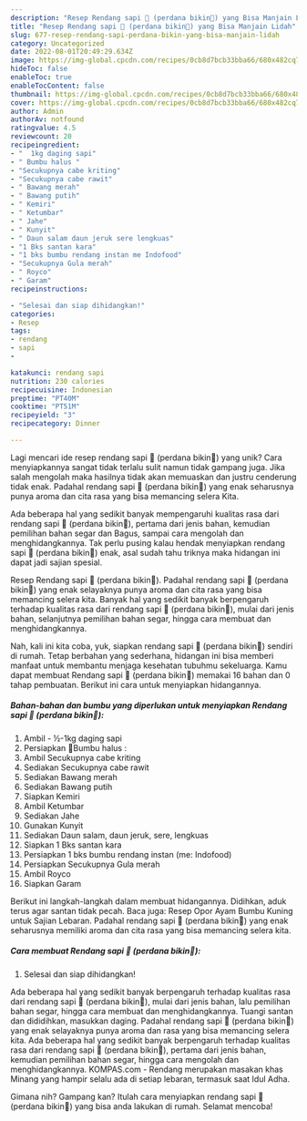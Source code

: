```yaml
---
description: "Resep Rendang sapi 🐄 (perdana bikin🥳) yang Bisa Manjain Lidah"
title: "Resep Rendang sapi 🐄 (perdana bikin🥳) yang Bisa Manjain Lidah"
slug: 677-resep-rendang-sapi-perdana-bikin-yang-bisa-manjain-lidah
category: Uncategorized
date: 2022-08-01T20:49:29.634Z
image: https://img-global.cpcdn.com/recipes/0cb8d7bcb33bba66/680x482cq70/rendang-sapi-perdana-bikin-foto-resep-utama.jpg
hideToc: false
enableToc: true
enableTocContent: false
thumbnail: https://img-global.cpcdn.com/recipes/0cb8d7bcb33bba66/680x482cq70/rendang-sapi-perdana-bikin-foto-resep-utama.jpg
cover: https://img-global.cpcdn.com/recipes/0cb8d7bcb33bba66/680x482cq70/rendang-sapi-perdana-bikin-foto-resep-utama.jpg
author: Admin
authorAv: notfound
ratingvalue: 4.5
reviewcount: 20
recipeingredient:
- "  1kg daging sapi"
- " Bumbu halus "
- "Secukupnya cabe kriting"
- "Secukupnya cabe rawit"
- " Bawang merah"
- " Bawang putih"
- " Kemiri"
- " Ketumbar"
- " Jahe"
- " Kunyit"
- " Daun salam daun jeruk sere lengkuas"
- "1 Bks santan kara"
- "1 bks bumbu rendang instan me Indofood"
- "Secukupnya Gula merah"
- " Royco"
- " Garam"
recipeinstructions:

- "Selesai dan siap dihidangkan!"
categories:
- Resep
tags:
- rendang
- sapi
- 

katakunci: rendang sapi  
nutrition: 230 calories
recipecuisine: Indonesian
preptime: "PT40M"
cooktime: "PT51M"
recipeyield: "3"
recipecategory: Dinner

---
```





Lagi mencari ide resep rendang sapi 🐄 (perdana bikin🥳) yang unik? Cara menyiapkannya sangat tidak terlalu sulit namun tidak gampang juga. Jika salah mengolah maka hasilnya tidak akan memuaskan dan justru cenderung tidak enak. Padahal rendang sapi 🐄 (perdana bikin🥳) yang enak seharusnya punya aroma dan cita rasa yang bisa memancing selera Kita.





Ada beberapa hal yang sedikit banyak mempengaruhi kualitas rasa dari rendang sapi 🐄 (perdana bikin🥳), pertama dari jenis bahan, kemudian pemilihan bahan segar dan Bagus, sampai cara mengolah dan menghidangkannya. Tak perlu pusing kalau hendak menyiapkan rendang sapi 🐄 (perdana bikin🥳) enak,      asal sudah tahu triknya maka hidangan ini dapat jadi sajian spesial.














Resep Rendang sapi 🐄 (perdana bikin🥳). Padahal rendang sapi 🐄 (perdana bikin🥳) yang enak selayaknya punya aroma dan cita rasa yang bisa memancing selera kita. Banyak hal yang sedikit banyak berpengaruh terhadap kualitas rasa dari rendang sapi 🐄 (perdana bikin🥳), mulai dari jenis bahan, selanjutnya pemilihan bahan segar, hingga cara membuat dan menghidangkannya.






Nah, kali ini kita coba, yuk, siapkan rendang sapi 🐄 (perdana bikin🥳) sendiri di rumah. Tetap berbahan yang sederhana, hidangan ini bisa memberi manfaat untuk membantu menjaga kesehatan tubuhmu sekeluarga. Kamu dapat membuat Rendang sapi 🐄 (perdana bikin🥳) memakai 16 bahan dan 0 tahap pembuatan. Berikut ini cara untuk menyiapkan hidangannya.

<!--inarticleads1-->

##### Bahan-bahan dan bumbu yang diperlukan untuk menyiapkan Rendang sapi 🐄 (perdana bikin🥳):

1. Ambil  - ½-1kg daging sapi
1. Persiapkan  🌹Bumbu halus :
1. Ambil Secukupnya cabe kriting
1. Sediakan Secukupnya cabe rawit
1. Sediakan  Bawang merah
1. Sediakan  Bawang putih
1. Siapkan  Kemiri
1. Ambil  Ketumbar
1. Sediakan  Jahe
1. Gunakan  Kunyit
1. Sediakan  Daun salam, daun jeruk, sere, lengkuas
1. Siapkan 1 Bks santan kara
1. Persiapkan 1 bks bumbu rendang instan (me: Indofood)
1. Persiapkan Secukupnya Gula merah
1. Ambil  Royco
1. Siapkan  Garam


Berikut ini langkah-langkah dalam membuat hidangannya. Didihkan, aduk terus agar santan tidak pecah. Baca juga: Resep Opor Ayam Bumbu Kuning untuk Sajian Lebaran. Padahal rendang sapi 🐄 (perdana bikin🥳) yang enak seharusnya memiliki aroma dan cita rasa yang bisa memancing selera kita. 

<!--inarticleads2-->

##### Cara membuat Rendang sapi 🐄 (perdana bikin🥳):


1. Selesai dan siap dihidangkan!

Ada beberapa hal yang sedikit banyak berpengaruh terhadap kualitas rasa dari rendang sapi 🐄 (perdana bikin🥳), mulai dari jenis bahan, lalu pemilihan bahan segar, hingga cara membuat dan menghidangkannya. Tuangi santan dan dididihkan, masukkan daging. Padahal rendang sapi 🐄 (perdana bikin🥳) yang enak selayaknya punya aroma dan rasa yang bisa memancing selera kita. Ada beberapa hal yang sedikit banyak berpengaruh terhadap kualitas rasa dari rendang sapi 🐄 (perdana bikin🥳), pertama dari jenis bahan, kemudian pemilihan bahan segar, hingga cara mengolah dan menghidangkannya. KOMPAS.com - Rendang merupakan masakan khas Minang yang hampir selalu ada di setiap lebaran, termasuk saat Idul Adha. 

Gimana nih? Gampang kan? Itulah cara menyiapkan rendang sapi 🐄 (perdana bikin🥳) yang bisa anda lakukan di rumah. Selamat mencoba!
